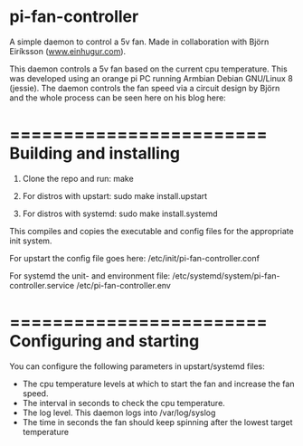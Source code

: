 # pi-fan-controller
A simple daemon to control a 5v fan. Made in collaboration with Björn Eiríksson (www.einhugur.com).

This daemon controls a 5v fan based on the current cpu temperature. This was developed using an orange pi PC 
running Armbian Debian GNU/Linux 8 (jessie). The daemon controls the fan speed via a circuit design by Björn
and the whole process can be seen here on his blog here:

<INSERT BLOG LINK>

========================
Building and installing
========================
1. Clone the repo and run:
make

2. For distros with upstart:
sudo make install.upstart

3. For distros with systemd:
sudo make install.systemd

This compiles and copies the executable and config files for the appropriate init system.

For upstart the config file goes here:
/etc/init/pi-fan-controller.conf

For systemd the unit- and environment file:
/etc/systemd/system/pi-fan-controller.service
/etc/pi-fan-controller.env


========================
Configuring and starting
========================
You can configure the following parameters in upstart/systemd files:
* The cpu temperature levels at which to start the fan and increase the fan speed.
* The interval in seconds to check the cpu temperature.
* The log level. This daemon logs into /var/log/syslog
* The time in seconds the fan should keep spinning after the lowest target temperature